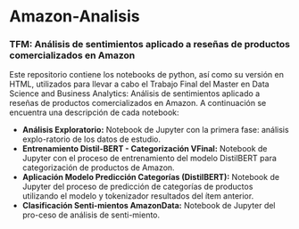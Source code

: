 # Amazon-Analisis
### TFM: Análisis de sentimientos aplicado a reseñas de productos comercializados en Amazon

Este repositorio contiene los notebooks de python, así como su versión en HTML, utilizados para llevar a cabo el Trabajo Final del Master en Data Science and Business Analytics: Análisis de sentimientos aplicado a reseñas de productos comercializados en Amazon. A continuación se encuentra una descripción de cada notebook:

- **Análisis Exploratorio:**  Notebook de Jupyter con la primera fase: análisis explo-ratorio de los datos de estudio.
- **Entrenamiento Distil-BERT - Categorización VFinal:** Notebook de Jupyter con el proceso de entrenamiento del modelo DistilBERT para categorización de productos de Amazon.
- **Aplicación Modelo Predicción Categorías (DistilBERT):** Notebook de Jupyter del proceso de predicción de categorías de productos utilizando el modelo y tokenizador resultados del ítem anterior.
- **Clasificación Senti-mientos AmazonData:** Notebook de Jupyter del pro-ceso de análisis de senti-miento.

